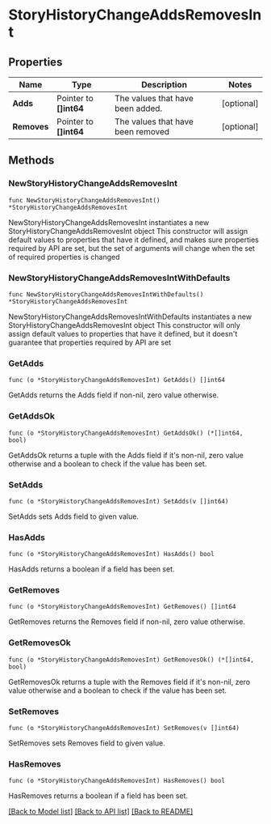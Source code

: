 # StoryHistoryChangeAddsRemovesInt

## Properties

Name | Type | Description | Notes
------------ | ------------- | ------------- | -------------
**Adds** | Pointer to **[]int64** | The values that have been added. | [optional] 
**Removes** | Pointer to **[]int64** | The values that have been removed | [optional] 

## Methods

### NewStoryHistoryChangeAddsRemovesInt

`func NewStoryHistoryChangeAddsRemovesInt() *StoryHistoryChangeAddsRemovesInt`

NewStoryHistoryChangeAddsRemovesInt instantiates a new StoryHistoryChangeAddsRemovesInt object
This constructor will assign default values to properties that have it defined,
and makes sure properties required by API are set, but the set of arguments
will change when the set of required properties is changed

### NewStoryHistoryChangeAddsRemovesIntWithDefaults

`func NewStoryHistoryChangeAddsRemovesIntWithDefaults() *StoryHistoryChangeAddsRemovesInt`

NewStoryHistoryChangeAddsRemovesIntWithDefaults instantiates a new StoryHistoryChangeAddsRemovesInt object
This constructor will only assign default values to properties that have it defined,
but it doesn't guarantee that properties required by API are set

### GetAdds

`func (o *StoryHistoryChangeAddsRemovesInt) GetAdds() []int64`

GetAdds returns the Adds field if non-nil, zero value otherwise.

### GetAddsOk

`func (o *StoryHistoryChangeAddsRemovesInt) GetAddsOk() (*[]int64, bool)`

GetAddsOk returns a tuple with the Adds field if it's non-nil, zero value otherwise
and a boolean to check if the value has been set.

### SetAdds

`func (o *StoryHistoryChangeAddsRemovesInt) SetAdds(v []int64)`

SetAdds sets Adds field to given value.

### HasAdds

`func (o *StoryHistoryChangeAddsRemovesInt) HasAdds() bool`

HasAdds returns a boolean if a field has been set.

### GetRemoves

`func (o *StoryHistoryChangeAddsRemovesInt) GetRemoves() []int64`

GetRemoves returns the Removes field if non-nil, zero value otherwise.

### GetRemovesOk

`func (o *StoryHistoryChangeAddsRemovesInt) GetRemovesOk() (*[]int64, bool)`

GetRemovesOk returns a tuple with the Removes field if it's non-nil, zero value otherwise
and a boolean to check if the value has been set.

### SetRemoves

`func (o *StoryHistoryChangeAddsRemovesInt) SetRemoves(v []int64)`

SetRemoves sets Removes field to given value.

### HasRemoves

`func (o *StoryHistoryChangeAddsRemovesInt) HasRemoves() bool`

HasRemoves returns a boolean if a field has been set.


[[Back to Model list]](../README.md#documentation-for-models) [[Back to API list]](../README.md#documentation-for-api-endpoints) [[Back to README]](../README.md)


